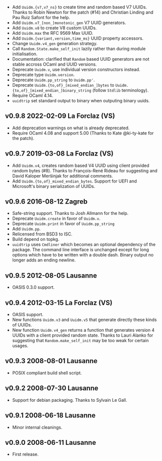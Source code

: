 
- Add `Uuidm.{v7,v7_ns}` to create time and random based V7 UUIDs. 
  Thanks to Robin Newton for the patch (#14) and Christian Linding
  and Pau Ruiz Safont for the help.
- Add `Uuidm.v7_[non_]monotonic_gen` V7 UUID generators.
- Add `Uuidm.v8` to create V8 custom UUIDs.
- Add `Uuidm.max` the RFC 9569 Max UUID.
- Add `Uuidm.{variant,version,time_ms}` UUID property accessors.
- Change `Uuidm.v4_gen` generation strategy.
- Call `Random.State.make_self_init` lazily rather than during module
  initialisation.
- Documentation: clarified that `Random` based UUID generators are not stable 
  accross OCaml and UUID versions.
- Deprecate `Uuidm.v`, use individual version constructors instead.
- Deprecate type `Uuidm.version`.
- Deprecate `Uuidm.pp_string` to `Uuidm.pp'`.
- Deprecate `Uuidm.{to,of}_[mixed_endian_]bytes` to 
  `Uuidm.{to,of}_[mixed_endian_]binary_string` (follow `Stdlib` terminology).
- Require OCaml 4.14.
- `uuidtrip` set standard output to binary when outputing binary uuids.

v0.9.8 2022-02-09 La Forclaz (VS)
---------------------------------

- Add deprecation warnings on what is already deprecated.
- Require OCaml 4.08 and support 5.00 (Thanks to Kate @ki-ty-kate
  for the patch).


v0.9.7 2019-03-08 La Forclaz (VS)
---------------------------------

- Add `Uuidm.v4`, creates random based V4 UUID using client provided
  random bytes (#8). Thanks to François-René Rideau for suggesting and
  David Kaloper Meršinjak for additional comments.
- Add `Uuidm.{to,of}_mixed_endian_bytes`. Support for UEFI and
  Microsoft's binary serialization of UUIDs.


v0.9.6 2016-08-12 Zagreb
------------------------

- Safe-string support. Thanks to Josh Allmann for the help.
- Deprecate `Uuidm.create` in favor of `Uuidm.v`.
- Deprecate `Uuidm.print` in favor of `Uuidm.pp_string`
- Add `Uuidm.pp`.
- Relicensed from BSD3 to ISC.
- Build depend on topkg.
- `uuidtrip` uses `Cmdliner` which becomes an optional dependency of
  the package. The command line interface is unchanged except for long
  options which have to be written with a double dash. Binary output
  no longer adds an ending newline.


v0.9.5 2012-08-05 Lausanne
--------------------------

- OASIS 0.3.0 support.


v0.9.4 2012-03-15 La Forclaz (VS)
---------------------------------

- OASIS support.
- New functions `Uuidm.v3` and `Uuidm.v5` that generate directly these 
  kinds of UUIDs.
- New function `Uuidm.v4_gen` returns a function that generates
  version 4 UUIDs with a client provided random state. Thanks to Lauri
  Alanko for suggesting that `Random.make_self_init` may be too weak
  for certain usages.


v0.9.3 2008-08-01 Lausanne
--------------------------

- POSIX compliant build shell script.


v0.9.2 2008-07-30 Lausanne 
--------------------------

- Support for debian packaging. Thanks to Sylvain Le Gall.


v0.9.1 2008-06-18 Lausanne
--------------------------

- Minor internal cleanings.


v0.9.0 2008-06-11 Lausanne
--------------------------

- First release.
